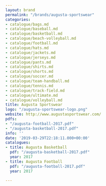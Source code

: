 ```yaml
---
layout: brand
permalink: "/brands/augusta-sportswear"
categories:
- catalogue/bags.md
- catalogue/baseball.md
- catalogue/basketball.md
- catalogue/beach-volleyball.md
- catalogue/football.md
- catalogue/hats.md
- catalogue/jackets.md
- catalogue/jerseys.md
- catalogue/pants.md
- catalogue/shirts.md
- catalogue/shorts.md
- catalogue/soccer.md
- catalogue/team-handball.md
- catalogue/tennis.md
- catalogue/track-field.md
- catalogue/ultimate.md
- catalogue/volleyball.md
title: Augusta Sportswear
logo: "/augusta-sportswear-logo.png"
website: http://www.augustasportswear.com/
pdfs:
- "/augusta-football-2017.pdf"
- "/augusta-basketball-2017.pdf"
info: ''
date: '2019-03-29T22:18:11.000+00:00'
catalogues:
- title: Augusta Basketball
  pdf: "/augusta-basketball-2017.pdf"
  year: 2017
- title: Augusta Football
  pdf: "/augusta-football-2017.pdf"
  year: 2017

---
```

